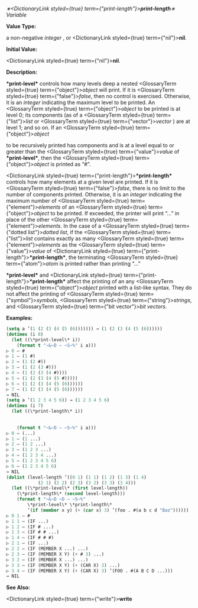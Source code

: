 *∗<DictionaryLink styled={true} term={"print-length"}><b>*print-length*</b></DictionaryLink>∗ Variable* 



**Value Type:** 



a non-negative *integer* , or <DictionaryLink styled={true} term={"nil"}><b>nil</b></DictionaryLink>. 



**Initial Value:** 



<DictionaryLink styled={true} term={"nil"}><b>nil</b></DictionaryLink>. 



**Description:** 



**\*print-level\*** controls how many levels deep a nested <GlossaryTerm styled={true} term={"object"}><i>object</i></GlossaryTerm> will print. If it is <GlossaryTerm styled={true} term={"false"}><i>false</i></GlossaryTerm>, then no control is exercised. Otherwise, it is an *integer* indicating the maximum level to be printed. An <GlossaryTerm styled={true} term={"object"}><i>object</i></GlossaryTerm> to be printed is at level 0; its components (as of a <GlossaryTerm styled={true} term={"list"}><i>list</i></GlossaryTerm> or <GlossaryTerm styled={true} term={"vector"}><i>vector</i></GlossaryTerm> ) are at level 1; and so on. If an <GlossaryTerm styled={true} term={"object"}><i>object</i></GlossaryTerm> 



to be recursively printed has components and is at a level equal to or greater than the <GlossaryTerm styled={true} term={"value"}><i>value</i></GlossaryTerm> of **\*print-level\***, then the <GlossaryTerm styled={true} term={"object"}><i>object</i></GlossaryTerm> is printed as “#”. 



<DictionaryLink styled={true} term={"print-length"}><b>\*print-length\*</b></DictionaryLink> controls how many elements at a given level are printed. If it is <GlossaryTerm styled={true} term={"false"}><i>false</i></GlossaryTerm>, there is no limit to the number of components printed. Otherwise, it is an *integer* indicating the maximum number of <GlossaryTerm styled={true} term={"element"}><i>elements</i></GlossaryTerm> of an <GlossaryTerm styled={true} term={"object"}><i>object</i></GlossaryTerm> to be printed. If exceeded, the printer will print “...” in place of the other <GlossaryTerm styled={true} term={"element"}><i>elements</i></GlossaryTerm>. In the case of a <GlossaryTerm styled={true} term={"dotted list"}><i>dotted list</i></GlossaryTerm>, if the <GlossaryTerm styled={true} term={"list"}><i>list</i></GlossaryTerm> contains exactly as many <GlossaryTerm styled={true} term={"element"}><i>elements</i></GlossaryTerm> as the <GlossaryTerm styled={true} term={"value"}><i>value</i></GlossaryTerm> of <DictionaryLink styled={true} term={"print-length"}><b>\*print-length\*</b></DictionaryLink>, the terminating <GlossaryTerm styled={true} term={"atom"}><i>atom</i></GlossaryTerm> is printed rather than printing “...” 



**\*print-level\*** and <DictionaryLink styled={true} term={"print-length"}><b>\*print-length\*</b></DictionaryLink> affect the printing of an any <GlossaryTerm styled={true} term={"object"}><i>object</i></GlossaryTerm> printed with a list-like syntax. They do not affect the printing of <GlossaryTerm styled={true} term={"symbol"}><i>symbols</i></GlossaryTerm>, <GlossaryTerm styled={true} term={"string"}><i>strings</i></GlossaryTerm>, and <GlossaryTerm styled={true} term={"bit vector"}><i>bit vectors</i></GlossaryTerm>. 



**Examples:**
```lisp
(setq a ’(1 (2 (3 (4 (5 (6))))))) → (1 (2 (3 (4 (5 (6)))))) 
(dotimes (i 8) 
  (let ((\*print-level\* i)) 
    (format t "~&~D – ~S~%" i a))) 
▷ 0 – # 
▷ 1 – (1 #) 
▷ 2 – (1 (2 #)) 
▷ 3 – (1 (2 (3 #))) 
▷ 4 – (1 (2 (3 (4 #)))) 
▷ 5 – (1 (2 (3 (4 (5 #))))) 
▷ 6 – (1 (2 (3 (4 (5 (6)))))) 
▷ 7 – (1 (2 (3 (4 (5 (6)))))) 
→ NIL 
(setq a ’(1 2 3 4 5 6)) → (1 2 3 4 5 6) 
(dotimes (i 7) 
  (let ((\*print-length\* i)) 
    
    
    (format t "~&~D – ~S~%" i a))) 
▷ 0 – (...) 
▷ 1 – (1 ...) 
▷ 2 – (1 2 ...) 
▷ 3 – (1 2 3 ...) 
▷ 4 – (1 2 3 4 ...) 
▷ 5 – (1 2 3 4 5 6) 
▷ 6 – (1 2 3 4 5 6) 
→ NIL 
(dolist (level-length ’((0 1) (1 1) (1 2) (1 3) (1 4) 
			(2 1) (2 2) (2 3) (3 2) (3 3) (3 4))) 
  (let ((\*print-level\* (first level-length)) 
	(\*print-length\* (second level-length))) 
    (format t "~&~D ~D – ~S~%" 
	    \*print-level\* \*print-length\* 
	    ’(if (member x y) (+ (car x) 3) ’(foo . #(a b c d "Baz")))))) 
▷ 0 1 – # 
▷ 1 1 – (IF ...) 
▷ 1 2 – (IF # ...) 
▷ 1 3 – (IF # # ...) 
▷ 1 4 – (IF # # #) 
▷ 2 1 – (IF ...) 
▷ 2 2 – (IF (MEMBER X ...) ...) 
▷ 2 3 – (IF (MEMBER X Y) (+ # 3) ...) 
▷ 3 2 – (IF (MEMBER X ...) ...) 
▷ 3 3 – (IF (MEMBER X Y) (+ (CAR X) 3) ...) 
▷ 3 4 – (IF (MEMBER X Y) (+ (CAR X) 3) ’(FOO . #(A B C D ...))) 
→ NIL 
```
**See Also:** 



<DictionaryLink styled={true} term={"write"}><b>write</b></DictionaryLink> 




